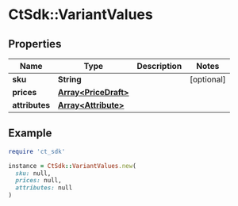 # CtSdk::VariantValues

## Properties

| Name | Type | Description | Notes |
| ---- | ---- | ----------- | ----- |
| **sku** | **String** |  | [optional] |
| **prices** | [**Array&lt;PriceDraft&gt;**](PriceDraft.md) |  |  |
| **attributes** | [**Array&lt;Attribute&gt;**](Attribute.md) |  |  |

## Example

```ruby
require 'ct_sdk'

instance = CtSdk::VariantValues.new(
  sku: null,
  prices: null,
  attributes: null
)
```

